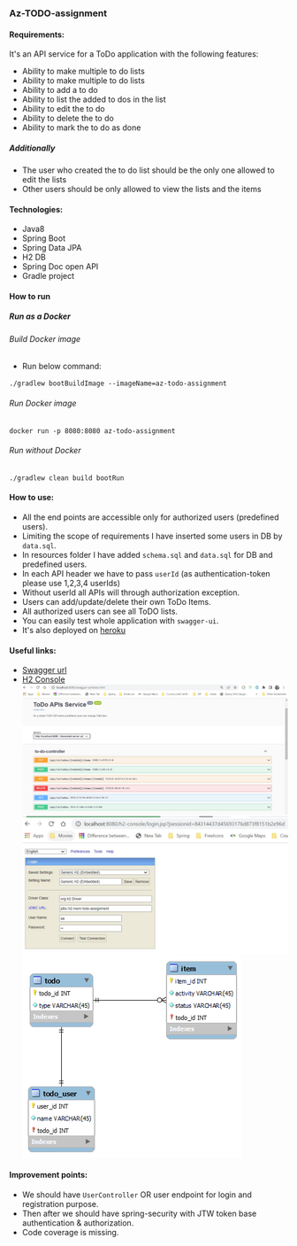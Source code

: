 ### Az-TODO-assignment

#### Requirements:
It's an API service for a ToDo application with the following features:
* Ability to make multiple to do lists
* Ability to make multiple to do lists
* Ability to add a to do
* Ability to list the added to dos in the list
* Ability to edit the to do
* Ability to delete the to do
* Ability to mark the to do as done
##### Additionally
* The user who created the to do list should be the only one allowed to edit the lists
* Other users should be only allowed to view the lists and the items

#### Technologies:
- Java8
- Spring Boot
- Spring Data JPA
- H2 DB
- Spring Doc open API
- Gradle project

#### How to run
##### Run as a Docker
###### Build Docker image
* Run below command:
```
./gradlew bootBuildImage --imageName=az-todo-assignment
```
###### Run Docker image
```
docker run -p 8080:8080 az-todo-assignment
```
###### Run without Docker
```
./gradlew clean build bootRun
```

#### How to use:
* All the end points are accessible only for authorized users (predefined users).
* Limiting the scope of requirements I have inserted some users in DB by `data.sql`.
* In resources folder I have added `schema.sql` and `data.sql` for DB and predefined users.
* In each API header we have to pass `userId` (as authentication-token please use 1,2,3,4 userIds)
* Without userId all APIs will through authorization exception.
* Users can add/update/delete their own ToDo Items.
* All authorized users can see all ToDO lists.
* You can easily test whole application with `swagger-ui`.
* It's also deployed on [heroku](https://az-todo-assignment.herokuapp.com/swagger-ui/index.html)

#### Useful links:
* [Swagger url](http://localhost:8080/swagger-ui/index.html)
* [H2 Console](http://localhost:8080/h2-console)
![swagger ui](Swagger-ui.jpg)
![H2-Console](H2-console.jpg)
![ERD](az-todo-assignment.png)

#### Improvement points:
* We should have `UserController` OR user endpoint for login and registration purpose.
* Then after we should have spring-security with JTW token base authentication & authorization. 
* Code coverage is missing.
